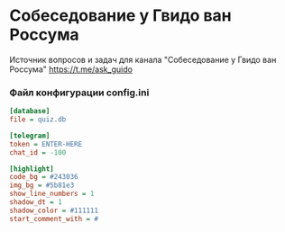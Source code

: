 # Собеседование у Гвидо ван Россума
Источник вопросов и задач для канала "Собеседование у Гвидо ван Россума" https://t.me/ask_guido

### Файл конфигурации config.ini
```ini
[database]
file = quiz.db

[telegram]
token = ENTER-HERE
chat_id = -100

[highlight]
code_bg = #243036
img_bg = #5b81e3
show_line_numbers = 1
shadow_dt = 1
shadow_color = #111111
start_comment_with = #
```
